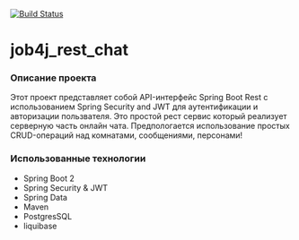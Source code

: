 [![Build Status](https://travis-ci.com/Selesito/job4j_rest_chat.svg?branch=master)](https://travis-ci.com/Selesito/job4j_rest_chat)
# job4j_rest_chat

### Описание проекта

Этот проект представляет собой API-интерфейс Spring Boot Rest  с использованием Spring Security and  JWT для аутентификации и авторизации пользвателя. Это простой рест сервис который реализует серверную часть онлайн чата. Предпологается использование простых CRUD-операций над комнатами, сообщениями, персонами!

### Использованные технологии

<ul>
  <li>Spring Boot 2</li>  
  <li>Spring Security & JWT</li> 
  <li>Spring Data</li> 
  <li>Maven</li> 
  <li>PostgresSQL</li> 
  <li>liquibase</li> 
</ul>
